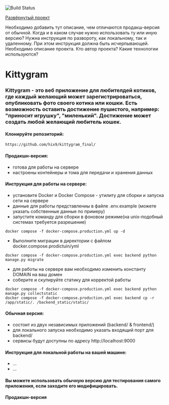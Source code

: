 ![Build Status](https://github.com/hix9/kittygram_final/actions/workflows/main.yml/badge.svg)

[Развёрнутый проект](https://kitty-test.sytes.net/)

Необходимо добавить тут описание, чем отличаются продакш-версия от обычной. Когда и в каком случае нужно использовать ту или иную версию?
Нужна инструкция по развороту, как локальному, так и удаленному. При этом инструкция должна быть исчерпывающей.
Необходимо описание проекта.
Кто автор проекта?
Какие технологии используются?

# Kittygram
### Kittygram - это веб приложение для любителдей котиков, где каждый желающий может зарегистрироваться, опубликовать фото своего котика или кошки. Есть возможность оставить достижение пушистого, например: "приносит игрушку", "миленький". Достижение может создать любой желающий любитель кошек.
#### Клонируйте репозиторий:
```
https://github.com/hix9/kittygram_final/
```
#### Продакшн-версия:
 - готова для работы на сервере
 - настроены контейнеры и тома для передачи и хранения данных
#### Инструкция для работы на сервере:
 - установите Docker и Docker Compose - утилиту для сборки и запуска сети на сервере
 - данные для работы представлениы в файле .env.example (можете указать собственные данные по примеру)
 - запустите команду для сборки в фоновом режиме(на unix-подобный системах требуется разрешение)
```
docker compose -f docker-compose.production.yml up -d
```
 - Выполните миграции в директории с файлом docker.compose.prodictuin/yml
```
docker compose -f docker-compose.production.yml exec backend python manage.py migrate
```
 - для работы на сервере вам необходимо изменить константу DOMAIN на ваш домен
 - соберите и скупируйте статику для корректой работы
```
docker compose -f docker-compose.production.yml exec backend python manage.py collectstatic
docker compose -f docker-compose.production.yml exec backend cp -r /app/static/. /backend_static/static/
```
#### Обычная версия:
 - состоит из двух независимых приложений (backend/ & frontend/)
 - для локального запуска необходимо указать входящий порт для backend/
 - сервисы будут доступны по адресу http://localhost:9000

#### Инструкция для локальной работы на вашей машине:
 - ...
 - ...
#### Вы можете использовать обычную версию для тестирования самого приложения, если заходите его модифицировать.
#### Продакшн-версия 